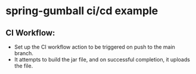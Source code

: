 # spring-gumball ci/cd example

## CI Workflow:

- Set up the CI workflow action to be triggered on push to the main branch.
- It attempts to build the jar file, and on successful completion, it uploads the file.
